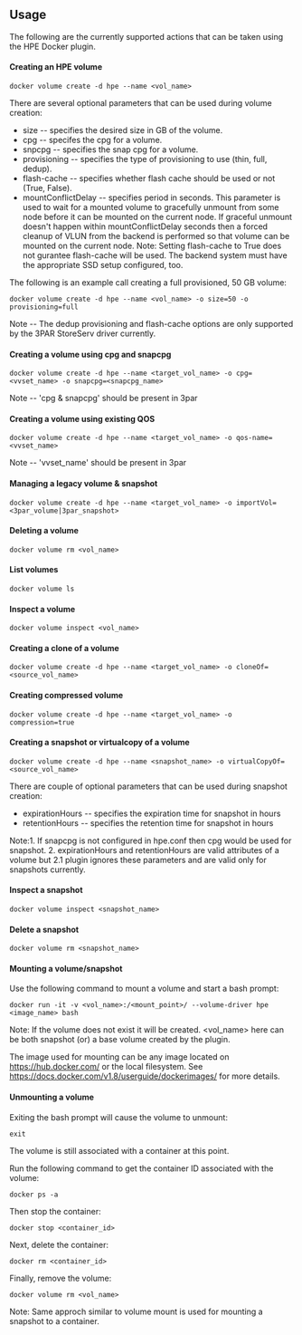 ## Usage
The following are the currently supported actions that can be taken using the HPE Docker plugin.

#### Creating an HPE volume

```
docker volume create -d hpe --name <vol_name>
```

There are several optional parameters that can be used during volume creation:

- size -- specifies the desired size in GB of the volume.
- cpg -- specifes the cpg for a volume.
- snpcpg -- specifies the snap cpg for a volume.
- provisioning -- specifies the type of provisioning to use (thin, full, dedup).
- flash-cache -- specifies whether flash cache should be used or not (True, False).
- mountConflictDelay -- specifies period in seconds. This parameter is used to wait for a
mounted volume to gracefully unmount from some node before it can be mounted on the current
node. If graceful unmount doesn't happen within mountConflictDelay seconds then a forced
cleanup of VLUN from the backend is performed so that volume can be mounted on the current
node.
Note: Setting flash-cache to True does not gurantee flash-cache will be used. The backend system
must have the appropriate SSD setup configured, too.

The following is an example call creating a full provisioned, 50 GB volume:

```
docker volume create -d hpe --name <vol_name> -o size=50 -o provisioning=full
```

Note -- The dedup provisioning and flash-cache options are only supported by the
3PAR StoreServ driver currently.


#### Creating a volume using cpg and snapcpg

```
docker volume create -d hpe --name <target_vol_name> -o cpg=<vvset_name> -o snapcpg=<snapcpg_name>
```
Note -- 'cpg & snapcpg' should be present in 3par


#### Creating a volume using existing QOS

```
docker volume create -d hpe --name <target_vol_name> -o qos-name=<vvset_name>
```
Note -- 'vvset_name' should be present in 3par

#### Managing a legacy volume & snapshot

```
docker volume create -d hpe --name <target_vol_name> -o importVol=<3par_volume|3par_snapshot>
```

#### Deleting a volume

```
docker volume rm <vol_name>
```

#### List volumes

```
docker volume ls
```

#### Inspect a volume

```
docker volume inspect <vol_name>
```

#### Creating a clone of a volume

```
docker volume create -d hpe --name <target_vol_name> -o cloneOf=<source_vol_name>
```
#### Creating compressed volume

```
docker volume create -d hpe --name <target_vol_name> -o compression=true
```


#### Creating a snapshot or virtualcopy of a volume

```
docker volume create -d hpe --name <snapshot_name> -o virtualCopyOf=<source_vol_name>
```
There are couple of optional parameters that can be used during snapshot creation:
- expirationHours -- specifies the expiration time for snapshot in hours
- retentionHours  -- specifies the retention time for snapshot in hours

Note:1. If snapcpg is not configured in hpe.conf then cpg would be used for snapshot.
     2. expirationHours and retentionHours are valid attributes of a volume but 2.1
        plugin ignores these parameters and are valid only for snapshots currently.

#### Inspect a snapshot

```
docker volume inspect <snapshot_name>
```

#### Delete a snapshot

```
docker volume rm <snapshot_name>
```

#### Mounting a volume/snapshot

Use the following command to mount a volume and start a bash prompt:

```
docker run -it -v <vol_name>:/<mount_point>/ --volume-driver hpe <image_name> bash
```

Note: If the volume does not exist it will be created.
<vol_name> here can be both snapshot (or) a base volume created by the plugin.

The image used for mounting can be any image located on https://hub.docker.com/ or
the local filesystem. See https://docs.docker.com/v1.8/userguide/dockerimages/
for more details. 

#### Unmounting a volume

Exiting the bash prompt will cause the volume to unmount:

```
exit
```

The volume is still associated with a container at this point.

Run the following command to get the container ID associated with the volume:

```
docker ps -a
```

Then stop the container:

```
docker stop <container_id>
```

Next, delete the container:

```
docker rm <container_id>
```

Finally, remove the volume:

```
docker volume rm <vol_name>
```

Note: Same approch similar to volume mount is used for mounting a snapshot to a container.
